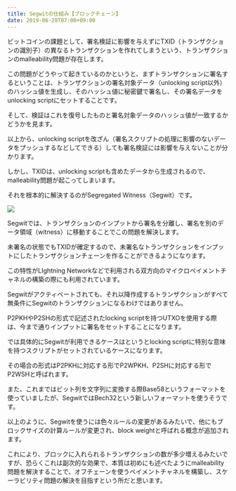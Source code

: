 ```yaml
---
title: Segwitの仕組み【ブロックチェーン】
date: 2019-06-28T07:00+09:00
---
```


ビットコインの課題として、署名検証に影響を与えずにTXID（トランザクションの識別子）の異なるトランザクションを作れてしまうという、トランザクションのmalleability問題が存在します。

この問題がどうやって起きているのかというと、まずトランザクションに署名するということは、トランザクションの署名対象データ（unlocking script以外）のハッシュ値を生成し、そのハッシュ値に秘密鍵で署名し、その署名データをunlocking scriptにセットすることです。

そして、検証はこれを復号したものと署名対象データのハッシュ値が一致するかどうかを見ます。

以上から、unlocking scriptを改ざん（署名スクリプトの処理に影響のないデータをプッシュするなどしてできる）しても署名検証には影響を与えないことが分かります。

しかし、TXIDは、unlocking scriptも含めたデータから生成されるので、malleability問題が起こってしまいます。

<!-- トランザクションの検証とかは以下の記事でも紹介しているので是非参考にしてください。

[https://udonta.hatenablog.com/entry/secret-key-public-key-address-transaction:embed:cite] -->

それを根本的に解決するのがSegregated Witness（Segwit）です。

![](images/blockchain-segregated-witness/20190623154203.png)

Segwitでは、トランザクションのインプットから署名を分離し、署名を別のデータ領域（witness）に移動することでこの問題を解決します。

未署名の状態でもTXIDが確定するので、未署名なトランザクションをインプットにしたトランザクションチェーンを作ることができるようになります。

この特性がLIghtning Networkなどで利用される双方向のマイクロペイメントチャネルの構築の際にも利用されています。

Segwitがアクティベートされても、それ以降作成するトランザクションがすべて無条件にSegwitのトランザクションになるわけではありません。

P2PKHやP2SHの形式で記述されたlocking scriptを持つUTXOを使用する際は、今まで通りインプットに署名をセットすることになります。

では具体的にSegwitが利用できるケースはというとlocking scriptに特別な意味を持つスクリプトがセットされているケースになります。

その場合の形式はP2PKHに対応する形でP2WPKH、P2SHに対応する形でP2WSHと呼ばれます。

また、これまではビット列を文字列に変換する際Base58というフォーマットを使っていましたが、SegwitではBech32という新しいフォーマットを使うそうです。

以上のように、Segwitを使うには色々ルールの変更があるみたいで、他にもブロックサイズの計算ルールが変更され、block weightと呼ばれる概念が追加されます。

これにより、ブロックに入れられるトランザクションの数が多少増えるみたいですが、恐らくこれは副次的な効果で、本質は初めにも述べたようにmalleability問題を解決することで、オフチェーンを使うペイメントチャネルを構築し、スケーラビリティ問題の解決を目指すという所だと思います。

<!-- ブロックチェーンの基本的な流れについては以下の記事で説明しているので参考にして頂ければ幸いです。

[https://udonta.hatenablog.com/entry/blockchain-mechanism:embed:cite] -->
